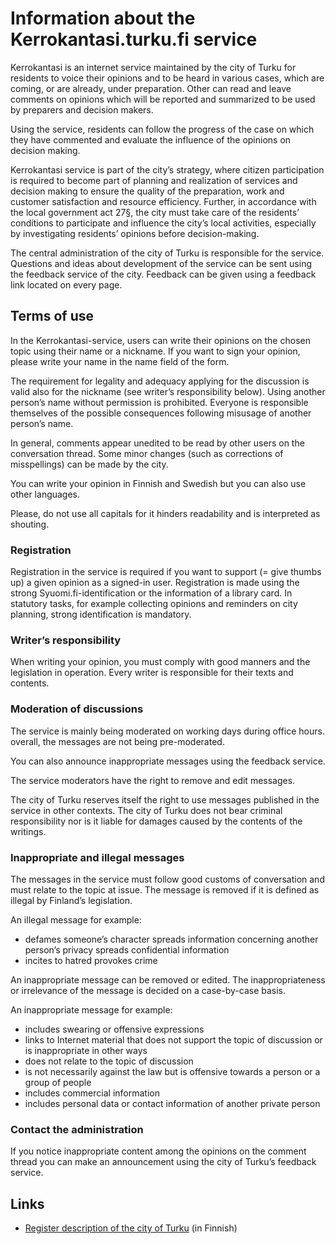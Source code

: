 # Information about the Kerrokantasi.turku.fi service

Kerrokantasi is an internet service maintained by the city of Turku for residents to voice their opinions and to be heard in various cases, which are coming, or are already, under preparation. Other can read and leave comments on opinions which will be reported and summarized to be used by preparers and decision makers.

Using the service, residents can follow the progress of the case on which they have commented   and evaluate the influence of the opinions on decision making.

Kerrokantasi service is part of the city’s strategy, where citizen participation is required to become part of planning and realization of services and decision making to ensure the quality of the preparation, work and customer satisfaction and resource efficiency. Further, in accordance with the local government act 27§, the city must take care of the residents’ conditions to participate and influence the city’s local activities, especially by investigating residents’ opinions before decision-making.

The central administration of the city of Turku is responsible for the service. Questions and ideas about development of the service can be sent using the feedback service of the city. Feedback can be given using a feedback link located on every page.

## Terms of use

In the Kerrokantasi-service, users can write their opinions on the chosen topic using their name or a nickname. If you want to sign your opinion, please write your name in the name field of the form.

The requirement for legality and adequacy applying for the discussion is valid also for the nickname (see writer’s responsibility below). Using another person’s name without permission is prohibited. Everyone is responsible themselves of the possible consequences following misusage of another person’s name.

In general, comments appear unedited to be read by other users on the conversation thread. Some minor changes (such as corrections of misspellings) can be made by the city.

You can write your opinion in Finnish and Swedish but you can also use other languages.

Please, do not use all capitals for it hinders readability and is interpreted as shouting.

### Registration

Registration in the service is required if you want to support (= give thumbs up) a given opinion as a signed-in user. Registration is made using the strong Syuomi.fi-identification or the information of a library card.
In statutory tasks, for example collecting opinions and reminders on city planning, strong identification is mandatory.

### Writer’s responsibility

When writing your opinion, you must comply with good manners and the legislation in operation.
Every writer is responsible for their texts and contents.

### Moderation of discussions

The service is mainly being moderated on working days during office hours. overall, the messages are not being pre-moderated.

You can also announce inappropriate messages using the feedback service.

The service moderators have the right to remove and edit messages.

The city of Turku reserves itself the right to use messages published in the service in other contexts. The city of Turku does not bear criminal responsibility nor is it liable for damages caused by the contents of the writings.

### Inappropriate and illegal messages

The messages in the service must follow good customs of conversation and must relate to the topic at issue. The message is removed if it is defined as illegal by Finland’s legislation.

An illegal message for example:
* defames someone’s character spreads information concerning another person’s privacy spreads confidential information
* incites to hatred provokes crime

An inappropriate message can be removed or edited. The inappropriateness or irrelevance of the message is decided on a case-by-case basis.

An inappropriate message for example:
* includes swearing or offensive expressions
* links to Internet material that does not support the topic of discussion or is inappropriate in other ways
* does not relate to the topic of discussion
* is not necessarily against the law but is offensive towards a person or a group of people
* includes commercial information
* includes personal data or contact information of another private person

### Contact the administration
If you notice inappropriate content among the opinions on the comment thread you can make an announcement using the city of Turku’s feedback service.

## Links
* [Register description of the city of Turku](https://rekisteri.turku.fi/Saabe_data) (in Finnish)
